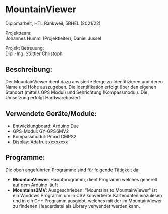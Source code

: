 # MountainViewer </br>
Diplomarbeit, HTL Rankweil, 5BHEL (2021/22)

Projektteam: \
Johannes Humml (Projektleiter), Daniel Jussel 

Projekt Betreuung: \
Dipl.-Ing. Stüttler Christoph

## Beschreibung:
  Der MountainViewer dient dazu anvisierte Berge zu Identifizieren und deren Name und Höhe auszugeben. Die Identifikation erfolgt über den eigenen Standort (mittels GPS Modul) und Sehrichtung (Kompassmodul). Die Umsetzung erfolgt Hardwarebasiert

## Verwendete Geräte/Module:
- Entwicklungboard: Arduino Due
- GPS-Modul: GY-GPS6MV2
- Kompassmodul: Pmod CMPS2
- Display: Adafruit xxxxxxxx

## Programme:
Die oben angeführten Programme sind für folgende Tätigkeit da:
- **MountainViewer**: Hauptprogramm, dient Programm welches generell auf dem Arduino läuft
- **Mountains2MV**: Ausgeschrieben: "Mountains to MountainViewer" ist ein Windows Programm um in CSV konvertierte Kartendaten einzulesen und in ein C++ Programm ausgiebt, welches mit der im MountainViewer zu findenen Headerdatei als Library verwendet werden kann.
